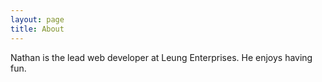 ```yaml
---
layout: page
title: About
---
```


Nathan is the lead web developer at Leung Enterprises.  He enjoys having fun.
